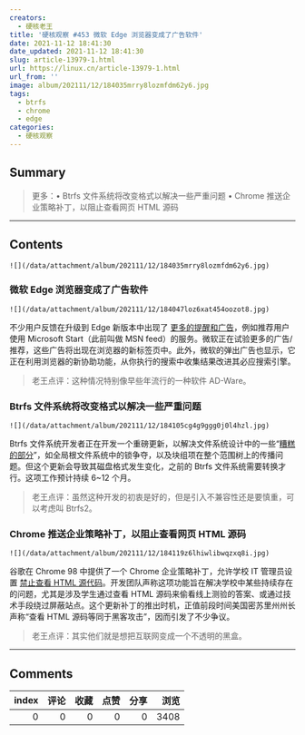 ```yaml
---
creators:
  - 硬核老王
title: '硬核观察 #453 微软 Edge 浏览器变成了广告软件'
date: 2021-11-12 18:41:30
date_updated: 2021-11-12 18:41:30
slug: article-13979-1.html
url: https://linux.cn/article-13979-1.html
url_from: ''
image: album/202111/12/184035mrry8lozmfdm62y6.jpg
tags:
  - btrfs
  - chrome
  - edge
categories:
  - 硬核观察
---
```


## Summary

> 更多：• Btrfs 文件系统将改变格式以解决一些严重问题 • Chrome 推送企业策略补丁，以阻止查看网页 HTML 源码

***

<!-- more -->

## Contents

`![](/data/attachment/album/202111/12/184035mrry8lozmfdm62y6.jpg)`

### 微软 Edge 浏览器变成了广告软件

`![](/data/attachment/album/202111/12/184047loz6xat454oozot8.jpg)`

不少用户反馈在升级到 Edge 新版本中出现了 [更多的提醒和广告](https://www.windowslatest.com/2021/11/12/microsoft-edge-is-getting-office-integration-and-more-ads-alerts/)，例如推荐用户使用 Microsoft Start（此前叫做 MSN feed）的服务。微软正在试验更多的广告/推荐，这些广告将出现在浏览器的新标签页中。此外，微软的弹出广告也显示，它正在利用浏览器的新协助功能，从你执行的搜索中收集结果改进其必应搜索引擎。

> 
> 老王点评：这种情况特别像早些年流行的一种软件 AD-Ware。
> 
> 
> 

### Btrfs 文件系统将改变格式以解决一些严重问题

`![](/data/attachment/album/202111/12/184105cg4g9ggg0j0l4hzl.jpg)`

Btrfs 文件系统开发者正在开发一个重磅更新，以解决文件系统设计中的一些“[糟糕的部分](https://www.phoronix.com/scan.php?page=news_item&px=Btrfs-Improving-Painful-Parts)”，如全局根文件系统中的锁争夺，以及块组项在整个范围树上的传播问题。但这个更新会导致其磁盘格式发生变化，之前的 Btrfs 文件系统需要转换才行。这项工作预计持续 6~12 个月。

> 
> 老王点评：虽然这种开发的初衷是好的，但是引入不兼容性还是要慎重，可以考虑叫 Btrfs2。
> 
> 
> 

### Chrome 推送企业策略补丁，以阻止查看网页 HTML 源码

`![](/data/attachment/album/202111/12/184119z6lhiwlibwqzxq8i.jpg)`

谷歌在 Chrome 98 中提供了一个 Chrome 企业策略补丁，允许学校 IT 管理员设置 [禁止查看 HTML 源代码](https://9to5google.com/2021/11/11/chrome-edge-admin-policy-block-page-source-code-edu/)。开发团队声称这项功能旨在解决学校中某些持续存在的问题，尤其是涉及学生通过查看 HTML 源码来偷看线上测验的答案、或通过技术手段绕过屏蔽站点。这个更新补丁的推出时机，正值前段时间美国密苏里州州长声称“查看 HTML 源码等同于黑客攻击”，因而引发了不少争议。

> 
> 老王点评：其实他们就是想把互联网变成一个不透明的黑盒。
> 
> 
>

***

## Comments


|   index |   评论 |   收藏 |   点赞 |   分享 |   浏览 |
|--------:|-------:|-------:|-------:|-------:|-------:|
|       0 |      0 |      0 |      0 |      0 |   3408 |
